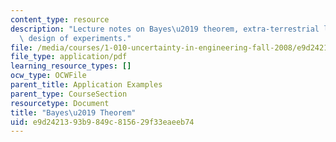 ```yaml
---
content_type: resource
description: "Lecture notes on Bayes\u2019 theorem, extra-terrestrial life, and the\
  \ design of experiments."
file: /media/courses/1-010-uncertainty-in-engineering-fall-2008/e9d2421393b9849c815629f33eaeeb74_app_03.pdf
file_type: application/pdf
learning_resource_types: []
ocw_type: OCWFile
parent_title: Application Examples
parent_type: CourseSection
resourcetype: Document
title: "Bayes\u2019 Theorem"
uid: e9d24213-93b9-849c-8156-29f33eaeeb74
---
```

